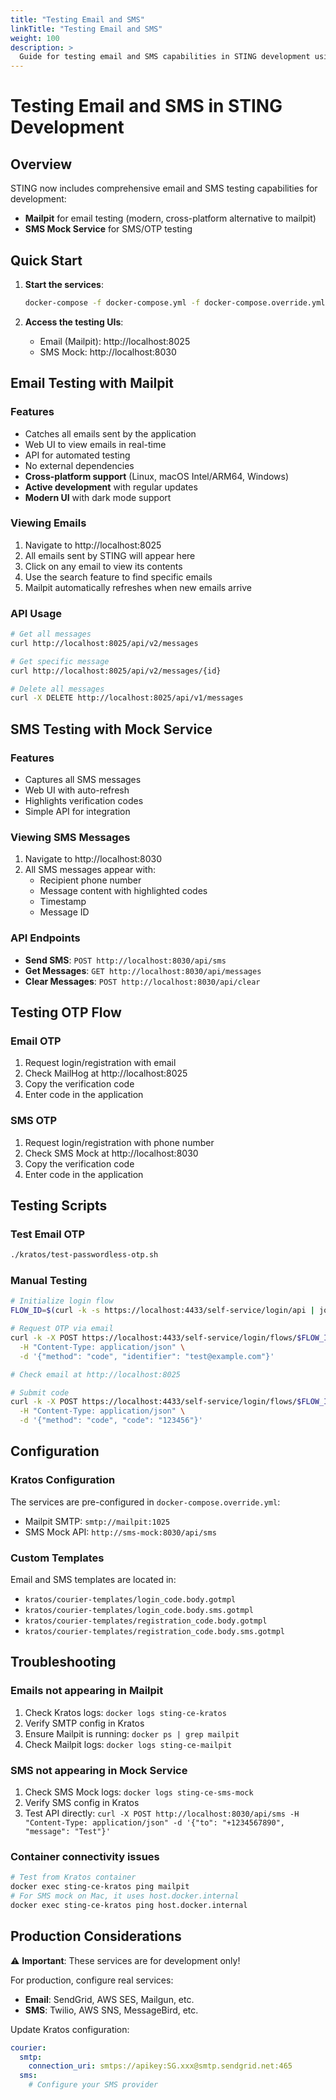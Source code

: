 ```yaml
---
title: "Testing Email and SMS"
linkTitle: "Testing Email and SMS"
weight: 100
description: >
  Guide for testing email and SMS capabilities in STING development using Mailpit and SMS Mock Service.
---
```


# Testing Email and SMS in STING Development

## Overview

STING now includes comprehensive email and SMS testing capabilities for development:
- **Mailpit** for email testing (modern, cross-platform alternative to mailpit)
- **SMS Mock Service** for SMS/OTP testing

## Quick Start

1. **Start the services**:
   ```bash
   docker-compose -f docker-compose.yml -f docker-compose.override.yml up -d
   ```

2. **Access the testing UIs**:
   - Email (Mailpit): http://localhost:8025
   - SMS Mock: http://localhost:8030

## Email Testing with Mailpit

### Features
- Catches all emails sent by the application
- Web UI to view emails in real-time
- API for automated testing
- No external dependencies
- **Cross-platform support** (Linux, macOS Intel/ARM64, Windows)
- **Active development** with regular updates
- **Modern UI** with dark mode support

### Viewing Emails
1. Navigate to http://localhost:8025
2. All emails sent by STING will appear here
3. Click on any email to view its contents
4. Use the search feature to find specific emails
5. Mailpit automatically refreshes when new emails arrive

### API Usage
```bash
# Get all messages
curl http://localhost:8025/api/v2/messages

# Get specific message
curl http://localhost:8025/api/v2/messages/{id}

# Delete all messages
curl -X DELETE http://localhost:8025/api/v1/messages
```

## SMS Testing with Mock Service

### Features
- Captures all SMS messages
- Web UI with auto-refresh
- Highlights verification codes
- Simple API for integration

### Viewing SMS Messages
1. Navigate to http://localhost:8030
2. All SMS messages appear with:
   - Recipient phone number
   - Message content with highlighted codes
   - Timestamp
   - Message ID

### API Endpoints
- **Send SMS**: `POST http://localhost:8030/api/sms`
- **Get Messages**: `GET http://localhost:8030/api/messages`
- **Clear Messages**: `POST http://localhost:8030/api/clear`

## Testing OTP Flow

### Email OTP
1. Request login/registration with email
2. Check MailHog at http://localhost:8025
3. Copy the verification code
4. Enter code in the application

### SMS OTP
1. Request login/registration with phone number
2. Check SMS Mock at http://localhost:8030
3. Copy the verification code
4. Enter code in the application

## Testing Scripts

### Test Email OTP
```bash
./kratos/test-passwordless-otp.sh
```

### Manual Testing
```bash
# Initialize login flow
FLOW_ID=$(curl -k -s https://localhost:4433/self-service/login/api | jq -r '.id')

# Request OTP via email
curl -k -X POST https://localhost:4433/self-service/login/flows/$FLOW_ID \
  -H "Content-Type: application/json" \
  -d '{"method": "code", "identifier": "test@example.com"}'

# Check email at http://localhost:8025

# Submit code
curl -k -X POST https://localhost:4433/self-service/login/flows/$FLOW_ID \
  -H "Content-Type: application/json" \
  -d '{"method": "code", "code": "123456"}'
```

## Configuration

### Kratos Configuration
The services are pre-configured in `docker-compose.override.yml`:
- Mailpit SMTP: `smtp://mailpit:1025`
- SMS Mock API: `http://sms-mock:8030/api/sms`

### Custom Templates
Email and SMS templates are located in:
- `kratos/courier-templates/login_code.body.gotmpl`
- `kratos/courier-templates/login_code.body.sms.gotmpl`
- `kratos/courier-templates/registration_code.body.gotmpl`
- `kratos/courier-templates/registration_code.body.sms.gotmpl`

## Troubleshooting

### Emails not appearing in Mailpit
1. Check Kratos logs: `docker logs sting-ce-kratos`
2. Verify SMTP config in Kratos
3. Ensure Mailpit is running: `docker ps | grep mailpit`
4. Check Mailpit logs: `docker logs sting-ce-mailpit`

### SMS not appearing in Mock Service
1. Check SMS Mock logs: `docker logs sting-ce-sms-mock`
2. Verify SMS config in Kratos
3. Test API directly: `curl -X POST http://localhost:8030/api/sms -H "Content-Type: application/json" -d '{"to": "+1234567890", "message": "Test"}'`

### Container connectivity issues
```bash
# Test from Kratos container
docker exec sting-ce-kratos ping mailpit
# For SMS mock on Mac, it uses host.docker.internal
docker exec sting-ce-kratos ping host.docker.internal
```

## Production Considerations

⚠️ **Important**: These services are for development only!

For production, configure real services:
- **Email**: SendGrid, AWS SES, Mailgun, etc.
- **SMS**: Twilio, AWS SNS, MessageBird, etc.

Update Kratos configuration:
```yaml
courier:
  smtp:
    connection_uri: smtps://apikey:SG.xxx@smtp.sendgrid.net:465
  sms:
    # Configure your SMS provider
```